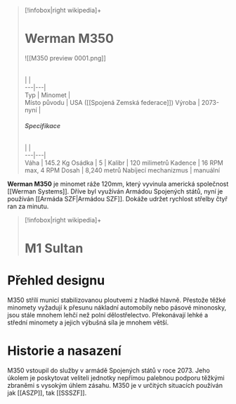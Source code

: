 > [!infobox|right wikipedia]+  
> # Werman M350
> ![[M350 preview 0001.png]]  
> ######  
>  |  |  
> ---|---|   
> Typ | Minomet |  
> Místo původu |   USA ([[Spojená Zemská federace]])
> Výroba | 2073-nyní |  
>  ######  **Specifikace**
>  |  |  
> ---|---|   
> Váha | 145.2 Kg
> Osádka | 5
>  | 
>  Kalibr | 120 milimetrů
>  Kadence | 16 RPM max, 4 RPM
>  Dosah | 8,240 metrů
>  Nabíjecí mechanizmus | manuální

**Werman M350** je minomet ráže 120mm, který vyvinula americká společnost [[Werman Systems]]. Dříve byl využíván Armádou Spojených států, nyní je používán [[Armáda SZF|Armádou SZF]]. Dokáže udržet rychlost střelby čtyř ran za minutu.

> [!infobox|right wikipedia]+  
> # M1 Sultan

# Přehled designu
M350 střílí municí stabilizovanou ploutvemi z hladké hlavně. Přestože těžké minomety vyžadují k přesunu nákladní automobily nebo pásové minonosky, jsou stále mnohem lehčí než polní dělostřelectvo. Překonávají lehké a střední minomety a jejich výbušná síla je mnohem větší.

# Historie a nasazení

M350 vstoupil do služby v armádě Spojených států v roce 2073. Jeho úkolem je poskytovat veliteli jednotky nepřímou palebnou podporu těžkými zbraněmi s vysokým úhlem zásahu. M350 je v určitých situacích používán jak [[ASZP]], tak [[SSSZF]].